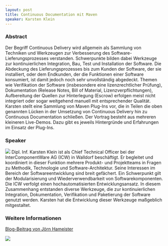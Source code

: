 ```yaml
---
layout: post
title: Continuous Documentation mit Maven
speaker: Karsten Klein
---
```


### Abstract

Der Begriff Continuous Delivery wird allgemein als Sammlung von Techniken und Werkzeugen zur Verbesserung des Software-Lieferungsprozesses verstanden. Schwerpunkte bilden dabei Werkzeuge zur kontinuierlichen Integration, Bau, Test und Installation der Software. Die Abdeckung des Lieferungsprozesses bis zum Kunden der Software, der sie installiert, oder dem Endkunden, der die Funktionen einer Software konsumiert, ist damit jedoch noch sehr unvollständig abgedeckt. Themen wie Verifikation der Software (insbesondere eine lizenzrechtlicher Prüfung), Dokumentation (Release Notes, Bill of Material, Lizenzverpflichtungen), Aufbereitung der Quellen zur Hinterlegung (Escrow) erfolgen meist nicht integriert oder sogar weitgehend manuell mit entsprechender Qualität.
Karsten stellt eine Sammlung von Maven Plug-Ins vor, die in Teilen die oben genannten Lücken in der Umsetzung von Continuous Delivery hin zu Continuous Documentation schließen. Der Vortrag besteht aus mehreren kleineren Live-Demos. Dazu gibt es jeweils Hintergründe und Erfahrungen im Einsatz der Plug-Ins.

### Speaker

<img src="/images/speaker/karsten_klein.jpg" class="speakerpic"/>
Dipl. Inf. Karsten Klein ist als Chief Technical Officer bei der InterComponentWare AG (ICW) in Walldorf beschäftigt. Er begleitet und koordiniert in dieser Funktion mehrere Produkt- und Projektteams in Fragen zu Methodik, Technologie und Software-Architektur. Seine Interessen im Bereich der Softwareentwicklung sind breit gefächert. Ein Schwerpunkt gilt der Modularisierung und Wiederverwendbarkeit von Softwarekomponenten.
Die ICW verfolgt einen hochautomatisierten Entwicklungsansatz. In diesem Zusammenhang entstanden diverse Werkzeuge, die zur kontinuierlichen Integration, Dokumentation, Verifikation und Paketierung der Software genutzt werden. Karsten hat die Entwicklung dieser Werkzeuge maßgeblich mitgestaltet.

### Weitere Informationen

[Blog-Beitrag von Jörn Hameister](http://www.hameister.org/Blog/?p=4333)

![](/images/talks/continuousdocumentation.jpg)

